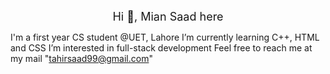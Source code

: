 <p align="center"><font size="4"> Hi 👋, Mian Saad here</font></font></p>


I'm a first year CS student @UET, Lahore
I’m currently learning C++, HTML and CSS
I’m interested in full-stack development
Feel free to reach me at my mail "tahirsaad99@gmail.com"
